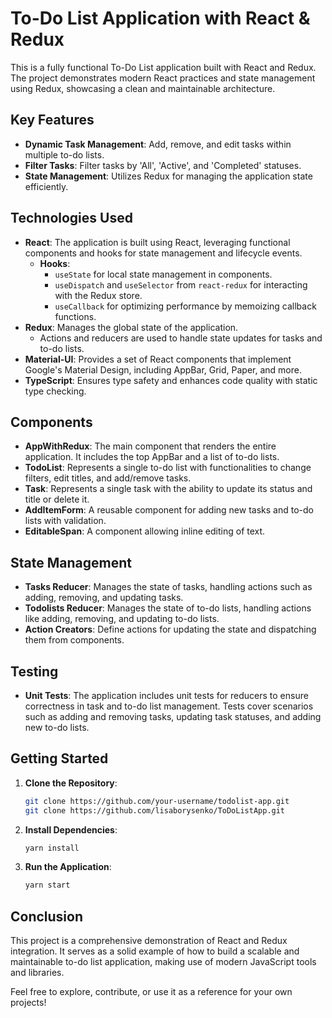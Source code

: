 # To-Do List Application with React & Redux

This is a fully functional To-Do List application built with React and Redux. The project demonstrates modern React practices and state management using Redux, showcasing a clean and maintainable architecture.

## Key Features

- **Dynamic Task Management**: Add, remove, and edit tasks within multiple to-do lists.
- **Filter Tasks**: Filter tasks by 'All', 'Active', and 'Completed' statuses.
- **State Management**: Utilizes Redux for managing the application state efficiently.

## Technologies Used

- **React**: The application is built using React, leveraging functional components and hooks for state management and lifecycle events.
  - **Hooks**:
    - `useState` for local state management in components.
    - `useDispatch` and `useSelector` from `react-redux` for interacting with the Redux store.
    - `useCallback` for optimizing performance by memoizing callback functions.
- **Redux**: Manages the global state of the application.
  - Actions and reducers are used to handle state updates for tasks and to-do lists.
- **Material-UI**: Provides a set of React components that implement Google's Material Design, including AppBar, Grid, Paper, and more.
- **TypeScript**: Ensures type safety and enhances code quality with static type checking.

## Components

- **AppWithRedux**: The main component that renders the entire application. It includes the top AppBar and a list of to-do lists.
- **TodoList**: Represents a single to-do list with functionalities to change filters, edit titles, and add/remove tasks.
- **Task**: Represents a single task with the ability to update its status and title or delete it.
- **AddItemForm**: A reusable component for adding new tasks and to-do lists with validation.
- **EditableSpan**: A component allowing inline editing of text.

## State Management

- **Tasks Reducer**: Manages the state of tasks, handling actions such as adding, removing, and updating tasks.
- **Todolists Reducer**: Manages the state of to-do lists, handling actions like adding, removing, and updating to-do lists.
- **Action Creators**: Define actions for updating the state and dispatching them from components.

## Testing

- **Unit Tests**: The application includes unit tests for reducers to ensure correctness in task and to-do list management. Tests cover scenarios such as adding and removing tasks, updating task statuses, and adding new to-do lists.

## Getting Started

1. **Clone the Repository**:
    ```bash
    git clone https://github.com/your-username/todolist-app.git
    git clone https://github.com/lisaborysenko/ToDoListApp.git
    ```

2. **Install Dependencies**:
    ```bash
    yarn install
    ```

3. **Run the Application**:
    ```bash
    yarn start
    ```

## Conclusion

This project is a comprehensive demonstration of React and Redux integration. It serves as a solid example of how to build a scalable and maintainable to-do list application, making use of modern JavaScript tools and libraries.

Feel free to explore, contribute, or use it as a reference for your own projects!
